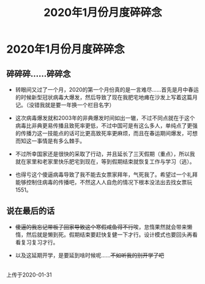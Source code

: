 ﻿---
title: 2020年1月份月度碎碎念
tags: 
      - 杂谈
---

2020年1月份月度碎碎念
=================================

碎碎碎……碎碎念
-------------------------

- 转眼间又过了一个月，2020的第一个月份真的是一言难尽……<!--more-->首先是月中春运的时候新型冠状病毒大爆发，然后导致了现在我肥宅地瘫在沙发上写着这篇月记。（没错我就是要一年换一个栏目名字）

- 这次病毒爆发就和2003年的非典爆发时间如出一辙，不过不同点就在于这个病毒比非典更易传播且致死率更低，不过中国可是有这么多人，单纯点了更强的传播力这一技能点的话可比更高致死率更麻烦，而且在春运期间爆发，可想而知这一事情是有多么棘手。

- 不过所幸国家还是很快的采取了行动，并且延长了三天假期（重点），所以我就在家里和老家里快乐肥宅到现在，等到假期结束就恢复工作与学习（逃）。

- 也得亏这个傻逼病毒导致了我不能去女票家拜年，气死我了。希望过一个礼拜能够控制住病毒的传播吧，不然这人人自危的情况下根本没法出去找女票玩1551。


说在最后的话
----------------

- ~~傻逼的我忘记带板子回家导致这个寒假咸鱼得不行~~唉，怠惰果然就会带来懒惰，然后就是懒到死。假期结束要赶快复健一下才行。设计模式也要回头再看看复习复习才行。

- 以及这延期开学，是要延到啥时候呢……~~不如听我的别开学了吧~~

<br>
上传于2020-01-31

